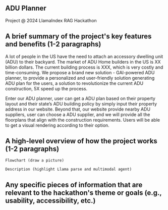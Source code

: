 ## ADU Planner
Project @ 2024 LlamaIndex RAG Hackathon

## A brief summary of the project's key features and benefits (1-2 paragraphs)
A lot of people in the US have the need to attach an accessory dwelling unit (ADU) to their backyard. The market of ADU Home builders in the US is XX billion dollars. The current building process is XXX, which is very costly and time-consuming. We propose a brand new solution - GAI-powered ADU planner, to provide a personalized and user-friendly solution generating ADU plan for the users, a solution to revolutionize the current ADU construction, 5X speed up the process.

Enter our ADU planner, user can get a ADU plan based on their property layout and their state’s ADU building policy by simply input their property address in our website. Beyond that, our website provide nearby ADU suppliers, user can choose a ADU supplier, and we will provide all the floorplans that align with the construction requirements. Users will be able to get a visual rendering according to their option.

## A high-level overview of how the project works (1-2 paragraphs)
	Flowchart (draw a picture)
 
	Description (highlight Llama parse and multimodal agent)

## Any specific pieces of information that are relevant to the hackathon's theme or goals (e.g., usability, accessibility, etc.)
